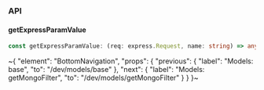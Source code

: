 

### API

#### getExpressParamValue

```ts
const getExpressParamValue: (req: express.Request, name: string) => any | undefined;
```


~{
  "element": "BottomNavigation",
  "props": {
    "previous": {
      "label": "Models: base",
      "to": "/dev/models/base"
    },
    "next": {
      "label": "Models: getMongoFilter",
      "to": "/dev/models/getMongoFilter"
    }
  }
}~
